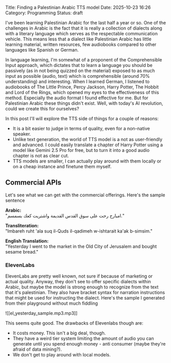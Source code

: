 Title: Finding a Palestinian Arabic TTS model
Date: 2025-10-23 16:26
Category: Programming
Status: draft

I've been learning Palestinian Arabic for the last half a year or so. One of the challenges in Arabic is the fact that it is really a collection of dialects along with a literary language which serves as the respectable communication vehicle. This means less that a dialect like Palestinian Arabic has little learning material, written resources, few audiobooks compared to other languages like Spanish or German.

In language learning, I'm somewhat of a proponent of the Comprehensible Input approach, which dictates that to learn a language you should be passively (as in not being quizzed on the material) exposed to as much input as possible (audio, text) which is comprehensible (around 70% understanding) and interesting. When I learned German, I listened to audiobooks of The Little Prince, Percy Jackson, Harry Potter, The Hobbit and Lord of the Rings, which opened my eyes to the effectiveness of this method. Especially the audio format I found effective for me. But for Palestinian Arabic these things didn't exist. Well, with today's AI revolution, could we create this for ourselves?

In this post I'll will explore the TTS side of things for a couple of reasons:
- It is a bit easier to judge in terms of quality, even for a non-native speaker.
- Unlike text generation, the world of TTS model is a not as user-friendly and advanced. I could easily translate a chapter of Harry Potter using a model like Gemini 2.5 Pro for free, but to turn it into a good audio chapter is not as clear cut.
- TTS models are smaller, I can actually play around with them locally or on a cheap instance and finetune them myself.


## Commercial APIs

Let's see what we can get with the commercial offerings. Here's the sample sentence

**Arabic:**  
"امبارح رحت على سوق القدس القديمة واشتريت كعك بسمسم."

**Transliteration:**  
"Imbareh ruht 'ala suq il-Quds il-qadimeh w-ishtarait ka'ak b-simsim."

**English Translation:**  
"Yesterday I went to the market in the Old City of Jerusalem and bought sesame bread."

### ElevenLabs
ElevenLabs are pretty well known, not sure if because of marketing or actual quality. Anyway, they don't see to offer specific dialects within Arabic, but maybe the model is strong enough to recognize from the text that it's palestinian. They also have bracket syntax for narration instructions that might be used for instructing the dialect. Here's the sample I generated from their playground without much fiddling

![[el_yesterday_sample.mp3.mp3]]

This seems quite good. The drawbacks of Elevenlabs though are:
- It costs money. This isn't a big deal, though.
- They have a weird tier system limiting the amount of audio you can generate until you spend enough money - anti consumer (maybe they're afraid of data mining?).
- We don't get to play around with local models.